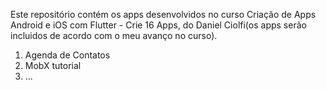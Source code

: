 Este repositório contém os apps desenvolvidos no curso Criação de Apps Android e iOS com Flutter - Crie 16 Apps, do Daniel Ciolfi(os apps serão incluidos de acordo com o meu avanço no curso).

1. Agenda de Contatos
2. MobX tutorial
3. ...
